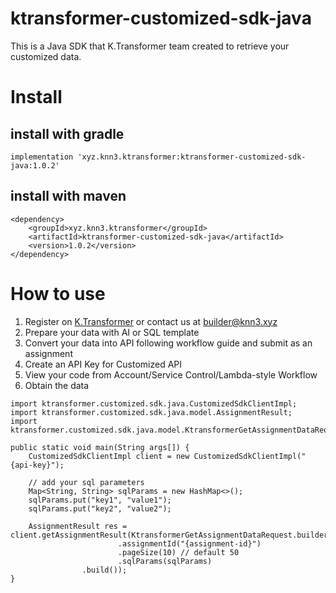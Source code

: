 # ktransformer-customized-sdk-java
This is a Java SDK that K.Transformer team created to retrieve your customized data.

# Install
## install with gradle
```
implementation 'xyz.knn3.ktransformer:ktransformer-customized-sdk-java:1.0.2'
```

## install with maven
```
<dependency>
    <groupId>xyz.knn3.ktransformer</groupId>
    <artifactId>ktransformer-customized-sdk-java</artifactId>
    <version>1.0.2</version>
</dependency>
```

# How to use
1. Register on [K.Transformer](https://transformer.knn3.xyz/) or contact us at builder@knn3.xyz
2. Prepare your data with AI or SQL template
3. Convert your data into API following workflow guide and submit as an assignment
4. Create an API Key for Customized API
5. View your code from Account/Service Control/Lambda-style Workflow
6. Obtain the data

```
import ktransformer.customized.sdk.java.CustomizedSdkClientImpl;
import ktransformer.customized.sdk.java.model.AssignmentResult;
import ktransformer.customized.sdk.java.model.KtransformerGetAssignmentDataRequest;

public static void main(String args[]) {
    CustomizedSdkClientImpl client = new CustomizedSdkClientImpl("{api-key}");
    
    // add your sql parameters
    Map<String, String> sqlParams = new HashMap<>();
    sqlParams.put("key1", "value1");
    sqlParams.put("key2", "value2");
    
    AssignmentResult res = client.getAssignmentResult(KtransformerGetAssignmentDataRequest.builder()
                        .assignmentId("{assignment-id}")
                        .pageSize(10) // default 50
                        .sqlParams(sqlParams)
                .build());
}

```
